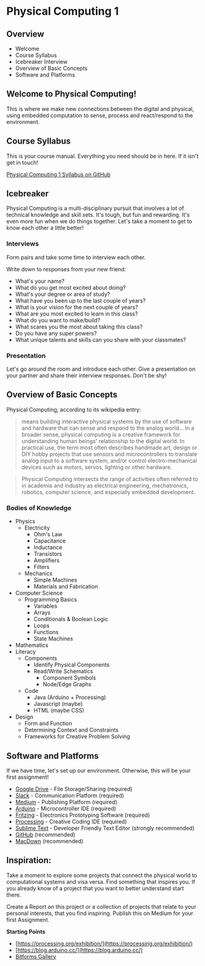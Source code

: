 # Physical Computing 1

## Overview

* Welcome
* Course Syllabus
* Icebreaker Interview
* Overview of Basic Concepts
* Software and Platforms

## Welcome to Physical Computing!

This is where we make new connections between the digital and physical, using embedded computation to sense, process and react/respond to the environment.

## Course Syllabus

This is your course manual. Everything you need should be in here. If it isn't get in touch!

[Physical Computing 1 Syllabus on GitHub](https://github.com/phillipdavidstearns/PGTE_5585_F2019/blob/master/syllabus.md)

## Icebreaker

Physical Computing is a multi-disciplinary pursuit that involves a lot of technical knowledge and skill sets. It's tough, but fun and rewarding. It's even more fun when we do things together. Let's take a moment to get to know each other a little better!

### Interviews

Form pairs and take some time to interview each other.

Write down to responses from your new friend:

* What's your name?
* What do you get most excited about doing?
* What's your degree or area of study?
* What have you been up to the last couple of years?
* What is your vision for the next couple of years?
* What are you most excited to learn in this class?
* What do you want to make/build?
* What scares you the most about taking this class?
* Do you have any super powers?
* What unique talents and skills can you share with your classmates?

### Presentation

Let's go around the room and introduce each other. Give a presentation on your partner and share their interview responses. Don't be shy!

## Overview of Basic Concepts

Physical Computing, according to its wikipedia entry:

>means building interactive physical systems by the use of software and hardware that can sense and respond to the analog world... In a broader sense, physical computing is a creative framework for understanding human beings' relationship to the digital world. In practical use, the term most often describes handmade art, design or DIY hobby projects that use sensors and microcontrollers to translate analog input to a software system, and/or control electro-mechanical devices such as motors, servos, lighting or other hardware.

>Physical Computing intersects the range of activities often referred to in academia and industry as electrical engineering, mechatronics, robotics, computer science, and especially embedded development.

### Bodies of Knowledge

* Physics
	* Electricity
		* Ohm's Law
		* Capacitance
		* Inductance
		* Transistors
		* Amplifiers
		* Filters
	* Mechanics
		* Simple Machines
		* Materials and Fabrication
* Computer Science
	* Programming Basics
		* Variables
		* Arrays
		* Conditionals & Boolean Logic
		* Loops
		* Functions
		* State Machines
* Mathematics
* Literacy
	* Components
		* Identify Physical Components
		* Read/Write Schematics
			* Component Symbols
			* Node/Edge Graphs
	* Code
		* Java (Arduino + Processing)
		* Javascript (maybe)
		* HTML (maybe CSS)
* Design
	* Form and Function 
	* Determining Context and Constraints
	* Frameworks for Creative Problem Solving

## Software and PlatformsIf we have time, let's set up our environment. Otherwise, this will be your first assignment!* [Google Drive](https://drive.google.com) - File Storage/Sharing (required)* [Slack](https://slack.com/) - Communication Platform (required)* [Medium](https://medium.com/) - Publishing Platform (required)* [Arduino](https://www.arduino.cc/en/Guide/HomePage) - Microcontroller IDE (required)* [Fritzing](http://fritzing.org/home/) - Electronics Prototyping Software (required)* [Processing](https://processing.org/download/) - Creative Coding IDE (required)* [Sublime Text](https://www.sublimetext.com/) - Developer Friendly Text Editor (strongly recommended)* [GitHub](https://desktop.github.com/) (recommended)* [MacDown](https://macdown.uranusjr.com/) (recommended)

## Inspiration:

Take a moment to explore some projects that connect the physical world to computational systems and visa versa. Find something that inspires you. If you already know of a project that you want to better understand start there.

Create a Report on this project or a collection of projects that relate to your personal interests, that you find inspiring. Publish this on Medium for your first Assignment.

**Starting Points**

* [https://processing.org/exhibition/](https://processing.org/exhibition/)
* [https://blog.arduino.cc/](https://blog.arduino.cc/)
* [Bitforms Gallery](https://bitforms.art/artists)
